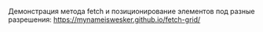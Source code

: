 Демонстрация метода fetch и позиционирование элементов под разные разрешения:  https://mynameiswesker.github.io/fetch-grid/
